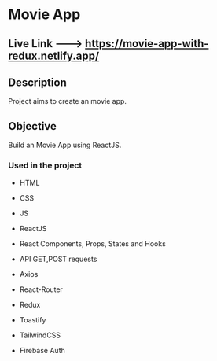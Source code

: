 
# Movie App

## Live Link ---> https://movie-app-with-redux.netlify.app/

## Description

Project aims to create an movie app.

## Objective

Build an Movie App using ReactJS.

### Used in the project

- HTML

- CSS

- JS

- ReactJS

- React Components, Props, States and Hooks

- API GET,POST requests

- Axios

- React-Router

- Redux

- Toastify

- TailwindCSS

- Firebase Auth


